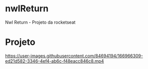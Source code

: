 # nwlReturn
Nwl Return - Projeto da rocketseat

# Projeto
https://user-images.githubusercontent.com/84694194/166966309-ed21d582-3346-4ef4-ab6c-f48eacc846c8.mp4

